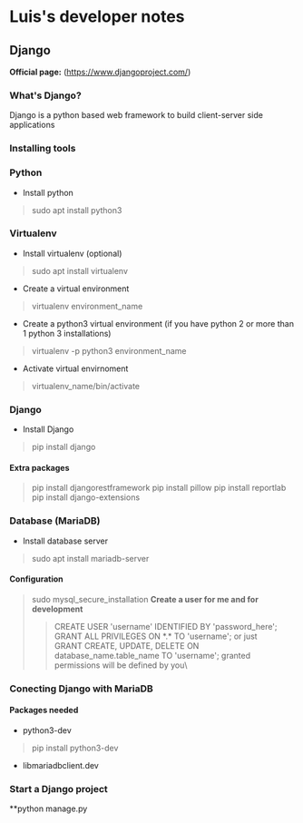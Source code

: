 # Luis's developer notes

## Django
**Official page:** (https://www.djangoproject.com/)

### What's Django?
Django is a python based web framework to build client-server side applications

### Installing tools

### Python

- Install python
> sudo apt install python3

### Virtualenv
- Install virtualenv (optional)
> sudo apt install virtualenv

- Create a virtual environment
> virtualenv environment\_name

- Create a python3 virtual environment (if you have python 2 or more than 1 python 3 installations)
> virtualenv -p python3 environment\_name

- Activate virtual envirnoment
> virtualenv\_name/bin/activate

### Django
- Install Django
> pip install django

#### Extra packages
> pip install djangorestframework
> pip install pillow
> pip install reportlab
> pip install django-extensions

### Database (MariaDB)
- Install database server
> sudo apt install mariadb-server

#### Configuration
> sudo mysql\_secure\_installation
**Create a user for me and for development**
> > CREATE USER 'username' IDENTIFIED BY 'password\_here';
> > GRANT ALL PRIVILEGES ON \*.\* TO 'username';
or just\
> > GRANT CREATE, UPDATE, DELETE ON database\_name.table\_name TO 'username';
granted permissions will be defined by you\

### Conecting Django with MariaDB

#### Packages needed
- python3-dev
> pip install python3-dev

- libmariadbclient.dev



### Start a Django project

**python manage.py 


